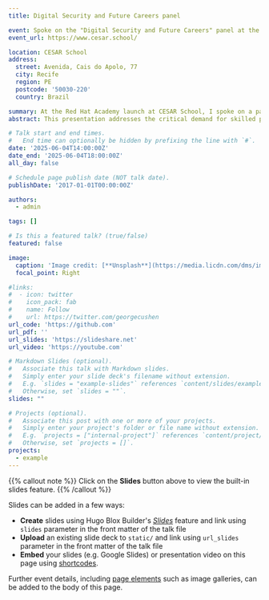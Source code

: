 ```yaml
---
title: Digital Security and Future Careers panel

event: Spoke on the "Digital Security and Future Careers" panel at the Red Hat Academy launch at CESAR School
event_url: https://www.cesar.school/

location: CESAR School
address:
  street: Avenida, Cais do Apolo, 77 
  city: Recife
  region: PE
  postcode: '50030-220'
  country: Brazil

summary: At the Red Hat Academy launch at CESAR School, I spoke on a panel about the future of cybersecurity. As a CISSA researcher, my key message was that the best way to develop skilled professionals is by combining academic research with hands-on training. The panel also debated major industry trends, the growing role of AI, and today's biggest security challenges.
abstract: This presentation addresses the critical demand for skilled professionals in the cybersecurity industry. It argues that the talent gap can be closed by integrating theoretical academic research with practical, applied training. This approach ensures that new professionals are equipped to handle complex, real-world security threats. The analysis is supplemented by a discussion of how emerging technologies like Artificial Intelligence are shaping current industry trends and challenges.

# Talk start and end times.
#   End time can optionally be hidden by prefixing the line with `#`.
date: '2025-06-04T14:00:00Z'
date_end: '2025-06-04T18:00:00Z'
all_day: false

# Schedule page publish date (NOT talk date).
publishDate: '2017-01-01T00:00:00Z'

authors:
  - admin

tags: []

# Is this a featured talk? (true/false)
featured: false

image:
  caption: 'Image credit: [**Unsplash**](https://media.licdn.com/dms/image/v2/D4D22AQH9F1FwY0TCBw/feedshare-shrink_2048_1536/B4DZdB3KWsGYAo-/0/1749156670685?e=1752710400&v=beta&t=tjnMESyLqDWInerX9A4k-N0uoKnwhyhG_qqcpIKPlOA)'
  focal_point: Right

#links:
#  - icon: twitter
#    icon_pack: fab
#    name: Follow
#    url: https://twitter.com/georgecushen
url_code: 'https://github.com'
url_pdf: ''
url_slides: 'https://slideshare.net'
url_video: 'https://youtube.com'

# Markdown Slides (optional).
#   Associate this talk with Markdown slides.
#   Simply enter your slide deck's filename without extension.
#   E.g. `slides = "example-slides"` references `content/slides/example-slides.md`.
#   Otherwise, set `slides = ""`.
slides: ""

# Projects (optional).
#   Associate this post with one or more of your projects.
#   Simply enter your project's folder or file name without extension.
#   E.g. `projects = ["internal-project"]` references `content/project/deep-learning/index.md`.
#   Otherwise, set `projects = []`.
projects:
  - example
---
```


{{% callout note %}}
Click on the **Slides** button above to view the built-in slides feature.
{{% /callout %}}

Slides can be added in a few ways:

- **Create** slides using Hugo Blox Builder's [_Slides_](https://docs.hugoblox.com/reference/content-types/) feature and link using `slides` parameter in the front matter of the talk file
- **Upload** an existing slide deck to `static/` and link using `url_slides` parameter in the front matter of the talk file
- **Embed** your slides (e.g. Google Slides) or presentation video on this page using [shortcodes](https://docs.hugoblox.com/reference/markdown/).

Further event details, including [page elements](https://docs.hugoblox.com/reference/markdown/) such as image galleries, can be added to the body of this page.
